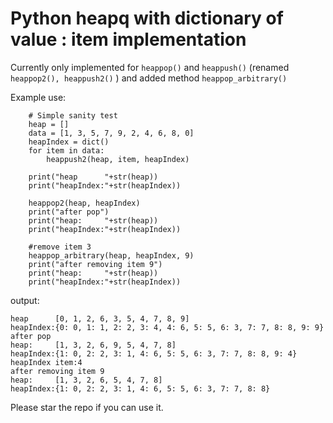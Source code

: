Python heapq with dictionary of value : item implementation
=======================================

Currently only implemented for ```heappop()``` and ```heappush()``` (renamed ```heappop2(), heappush2()``` ) 
and added method ```heappop_arbitrary()```

Example use:
```
    # Simple sanity test
    heap = []
    data = [1, 3, 5, 7, 9, 2, 4, 6, 8, 0]
    heapIndex = dict()
    for item in data:
        heappush2(heap, item, heapIndex)
    
    print("heap      "+str(heap))
    print("heapIndex:"+str(heapIndex))

    heappop2(heap, heapIndex)
    print("after pop")
    print("heap:     "+str(heap))
    print("heapIndex:"+str(heapIndex))
    
    #remove item 3
    heappop_arbitrary(heap, heapIndex, 9)
    print("after removing item 9")
    print("heap:     "+str(heap))
    print("heapIndex:"+str(heapIndex))
```

output:
```
heap      [0, 1, 2, 6, 3, 5, 4, 7, 8, 9]
heapIndex:{0: 0, 1: 1, 2: 2, 3: 4, 4: 6, 5: 5, 6: 3, 7: 7, 8: 8, 9: 9}
after pop
heap:     [1, 3, 2, 6, 9, 5, 4, 7, 8]
heapIndex:{1: 0, 2: 2, 3: 1, 4: 6, 5: 5, 6: 3, 7: 7, 8: 8, 9: 4}
heapIndex item:4
after removing item 9
heap:     [1, 3, 2, 6, 5, 4, 7, 8]
heapIndex:{1: 0, 2: 2, 3: 1, 4: 6, 5: 5, 6: 3, 7: 7, 8: 8}
```


Please star the repo if you can use it.

